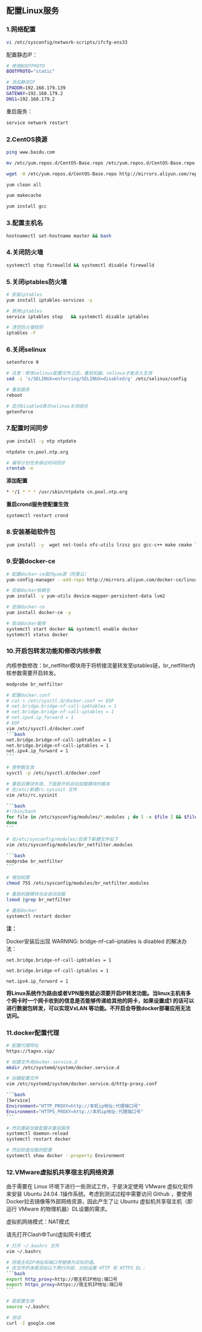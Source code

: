 ## 配置Linux服务

### 1.网络配置

```bash
vi /etc/sysconfig/network-scripts/ifcfg-ens33
```

配置静态IP：

```bash
# 修改BOOTPROTO
BOOTPROTO="static"

# 添加静态IP
IPADDR=192.168.179.139
GATEWAY=192.168.179.2
DNS1=192.168.179.2
```

重启服务：

```bash
service network restart
```

### 2.CentOS换源

```bash
ping www.baidu.com

mv /etc/yum.repos.d/CentOS-Base.repo /etc/yum.repos.d/CentOS-Base.repo.bak

wget -O /etc/yum.repos.d/CentOS-Base.repo http://mirrors.aliyun.com/repo/Centos-7.repo

yum clean all

yum makecache

yum install gcc
```



### 3.配置主机名

```bash
hostnamectl set-hostname master && bash
```

### 4.关闭防火墙

```bash
systemctl stop firewalld && systemctl disable firewalld
```

### 5.关闭iptables防火墙

```bash
# 安装iptables
yum install iptables-services -y

# 禁用iptables
service iptables stop   && systemctl disable iptables

# 清空防火墙规则
iptables -F
```

### 6.关闭selinux

```bash
setenforce 0

# 注意：修改selinux配置文件之后，重启机器，selinux才能永久生效
sed -i 's/SELINUX=enforcing/SELINUX=disabled/g' /etc/selinux/config

# 重启服务
reboot

# 显示Disabled表示selinux关闭成功
getenforce 
```

### 7.配置时间同步

```bash
yum install -y ntp ntpdate

ntpdate cn.pool.ntp.org

# 编写计划任务保证时间同步
crontab -e
```

**添加配置**

```bash
* */1 * * * /usr/sbin/ntpdate cn.pool.ntp.org
```
**重启crond服务使配置生效**

`systemctl restart crond`

### 8.安装基础软件包

```bash
yum install -y  wget net-tools nfs-utils lrzsz gcc gcc-c++ make cmake libxml2-devel openssl-devel curl curl-devel unzip sudo ntp libaio-devel wget vim ncurses-devel autoconf automake zlib-devel python-devel epel-release openssh-server socat ipvsadm conntrack 
```

### 9.安装docker-ce

```bash
# 配置docker-ce国内yum源（阿里云）
yum-config-manager --add-repo http://mirrors.aliyun.com/docker-ce/linux/centos/docker-ce.repo

# 安装docker依赖包
yum install -y yum-utils device-mapper-persistent-data lvm2

# 安装docker-ce
yum install docker-ce -y

# 启动docker服务
systemctl start docker && systemctl enable docker 
systemctl status docker
```

### 10.开启包转发功能和修改内核参数

内核参数修改：br_netfilter模块用于将桥接流量转发至iptables链，br_netfilter内核参数需要开启转发。

````bash
modprobe br_netfilter

# 配置docker.conf
# cat > /etc/sysctl.d/docker.conf << EOF 
# net.bridge.bridge-nf-call-ip6tables = 1
# net.bridge.bridge-nf-call-iptables = 1
# net.ipv4.ip_forward = 1
# EOF
vim /etc/sysctl.d/docker.conf
```bash
net.bridge.bridge-nf-call-ip6tables = 1
net.bridge.bridge-nf-call-iptables = 1
net.ipv4.ip_forward = 1
```

# 使参数生效
sysctl -p /etc/sysctl.d/docker.conf

# 重启后模块失效，下面是开机自动加载模块的脚本
# 在/etc/新建rc.sysinit 文件
vim /etc/rc.sysinit

```bash
#!/bin/bash
for file in /etc/sysconfig/modules/*.modules ; do [ -x $file ] && $file
done
```

# 在/etc/sysconfig/modules/目录下新建文件如下
vim /etc/sysconfig/modules/br_netfilter.modules

```bash
modprobe br_netfilter
```

# 增加权限
chmod 755 /etc/sysconfig/modules/br_netfilter.modules

# 重启机器模块也会自动加载
lsmod |grep br_netfilter

# 重启docker
systemctl restart docker
````

**注：**

Docker安装后出现 WARNING: bridge-nf-call-iptables is disabled 的解决办法：

`net.bridge.bridge-nf-call-ip6tables = 1`

`net.bridge.bridge-nf-call-iptables = 1`

`net.ipv4.ip_forward = 1`

**将Linux系统作为路由或者VPN服务就必须要开启IP转发功能。当linux主机有多个网卡时一个网卡收到的信息是否能够传递给其他的网卡，如果设置成1 的话可以进行数据包转发，可以实现VxLAN 等功能。不开启会导致docker部署应用无法访问。**



### 11.docker配置代理

````bash
# 配置代理网址
https://tagxx.vip/

# 创建文件夹docker.service.d
mkdir /etc/systemd/system/docker.service.d

# 创建配置文件
vim /etc/systemd/system/docker.service.d/http-proxy.conf

```bash
[Service]
Environment="HTTP_PROXY=http://本机ip地址:代理端口号"
Environment="HTTPS_PROXY=http://本机ip地址:代理端口号"
```

# 然后重新加载配置并重启服务
systemctl daemon-reload
systemctl restart docker

# 然后检查加载的配置
systemctl show docker --property Environment
````

### 12.VMware虚拟机共享宿主机网络资源

由于需要在 Linux 环境下进行一些测试工作，于是决定使用 VMware 虚拟化软件来安装 Ubuntu 24.04 .1操作系统。考虑到测试过程中需要访问 Github ，要使用Docker拉去镜像等外部网络资源，因此产生了让 Ubuntu 虚拟机共享宿主机（即运行 VMware 的物理机器）DL设置的需求。

虚拟机网络模式：NAT模式

请先打开Clash中Tun(虚拟网卡)模式

````bash
# 打开 ~/.bashrc 文件
vim ~/.bashrc

# 将宿主机IP地址和端口号替换为实际的值。
# 在文件的末尾添加以下两行内容，分别设置 HTTP 和 HTTPS DL：
```bash
export http_proxy=http://宿主机IP地址:端口号
export https_proxy=https://宿主机IP地址:端口号
```

# 是配置生效
source ~/.bashrc

# 测试 
curl -I google.com
````